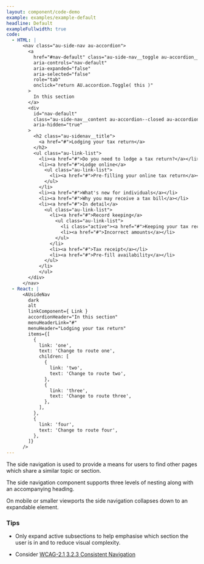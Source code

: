 ```yaml
---
layout: component/code-demo
example: examples/example-default
headline: Default
exampleFullwidth: true
code:
  - HTML: |
      <nav class="au-side-nav au-accordion">
        <a 
          href="#nav-default" class="au-side-nav__toggle au-accordion__title au-accordion--closed" 
          aria-controls="nav-default"
          aria-expanded="false" 
          aria-selected="false" 
          role="tab" 
          onclick="return AU.accordion.Toggle( this )"
        >
          In this section
        </a>
        <div 
          id="nav-default" 
          class="au-side-nav__content au-accordion--closed au-accordion__body"
          aria-hidden="true"
        >
          <h2 class="au-sidenav__title">
            <a href="#">Lodging your tax return</a>
          </h2>
          <ul class="au-link-list">
            <li><a href="#">Do you need to lodge a tax return?</a></li>
            <li><a href="#">Lodge online</a>
              <ul class="au-link-list">
                <li><a href="#">Pre-filling your online tax return</a></li>
              </ul>
            </li>
            <li><a href="#">What's new for individuals</a></li>
            <li><a href="#">Why you may receive a tax bill</a></li>
            <li><a href="#">In detail</a>
              <ul class="au-link-list">
                <li><a href="#">Record keeping</a>
                  <ul class="au-link-list">
                    <li class="active"><a href="#">Keeping your tax records</a></li>
                    <li><a href="#">Incorrect amounts</a></li>
                  </ul>
                </li>
                <li><a href="#">Tax receipt</a></li>
                <li><a href="#">Pre-fill availability</a></li>
              </ul>
            </li>
            </ul>
        </div>
      </nav>
  - React: |
      <AUsideNav
        dark
        alt
        linkComponent={ Link }
        accordionHeader="In this section"
        menuHeaderLink="#"
        menuHeader="Lodging your tax return"
        items={[
          {
            link: 'one',
            text: 'Change to route one',
            children: [
              {
                link: 'two',
                text: 'Change to route two',
              },
              {
                link: 'three',
                text: 'Change to route three',
              },
            ],
          },
          {
            link: 'four',
            text: 'Change to route four',
          },
        ]}
      />
---
```


The side navigation is used to provide a means for users to find other pages which share a similar topic or section.

The side navigation component supports three levels of nesting along with an accompanying heading.

On mobile or smaller viewports the side navigation collapses down to an expandable element.


### Tips

- Only expand active subsections to help emphasise which section the user is in and to reduce visual complexity.

- Consider [WCAG-2.1 3.2.3 Consistent Navigation](https://www.w3.org/TR/WCAG21/#consistent-navigation)
